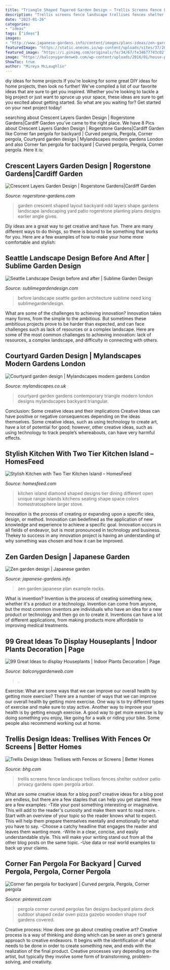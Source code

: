 ```yaml
---
title: "Triangle Shaped Tapered Garden Design ~ Trellis Screens Fence Landscape Trellises Fences Shelter Outdoor Patio Privacy Gardens Open Pergola Arbor"
description: "Trellis screens fence landscape trellises fences shelter outdoor patio privacy gardens open pergola arbor"
date: "2023-01-26"
categories:
- "ideas"
tags: ["ideas"]
images:
- "http://www.japanese-gardens.info/content/images/plans-ideas/zen-garden/illust_good-example-of-top-view.png"
featuredImage: "https://static.onecms.io/wp-content/uploads/sites/37/2016/02/15224354/BHG148919.jpg"
featured_image: "https://i.pinimg.com/originals/fe/34/67/fe34677743c02f36d88b83e704d53f87.jpg"
image: "https://balconygardenweb.com/wp-content/uploads/2016/01/house-plants-display-3.jpg"
ShowToc: true
author: "Mireya McLaughlin"
---
```



diy ideas for home projects
If you're looking for some great DIY ideas for home projects, then look no further! We've compiled a list of our favorite ideas that are sure to get you inspired.
Whether you're looking to tackle a big project or just want to spruce up your space, these ideas are sure to get you excited about getting started. So what are you waiting for? Get started on your next project today!

	

		
searching about Crescent Layers Garden Design | Rogerstone Gardens|Cardiff Garden you've came to the right place. We have 8 Pics about Crescent Layers Garden Design | Rogerstone Gardens|Cardiff Garden like Corner fan pergola for backyard | Curved pergola, Pergola, Corner pergola, Courtyard garden design | Mylandscapes modern gardens London and also Corner fan pergola for backyard | Curved pergola, Pergola, Corner pergola. Here it is:
		
    
## Crescent Layers Garden Design | Rogerstone Gardens|Cardiff Garden

<img loading=lazy src="http://www.rogerstone-gardens.com/wp-content/uploads/2012/01/eveningwebplan31.jpg" onerror="this.onerror=null;this.src='https://tse3.mm.bing.net/th?id=OIP.By8hbs3F6Zca7PDlkj4JBAHaEK&amp;pid=15.1';" alt="Crescent Layers Garden Design | Rogerstone Gardens|Cardiff Garden">

_Source: rogerstone-gardens.com_

>garden crescent shaped layout backyard odd layers shape gardens landscape landscaping yard patio rogerstone planting plans designs earlier angle gives. 

	

Diy ideas are a great way to get creative and have fun. There are many different ways to do things, so there is bound to be something that works for you. Here are a few examples of how to make your home more comfortable and stylish: 

    
## Seattle Landscape Design Before And After | Sublime Garden Design

<img loading=lazy src="https://sublimegardendesign.com/wp-content/uploads/2014/01/Seattle-Landscape-Design-before-and-after.jpg" onerror="this.onerror=null;this.src='https://tse2.mm.bing.net/th?id=OIP.6k_iqj7U8bnW4Nr3divi5gHaEE&amp;pid=15.1';" alt="Seattle Landscape Design before and after | Sublime Garden Design">

_Source: sublimegardendesign.com_

>before landscape seattle garden architecture sublime need king sublimegardendesign. 

	

What are some of the challenges to achieving innovation?
Innovation takes many forms, from the simple to the ambitious. But sometimes these ambitious projects prove to be harder than expected, and can face challenges such as lack of resources or a complex landscape. Here are some of the most common challenges to achieving innovation: lack of resources, a complex landscape, and difficulty in connecting with others.

    
## Courtyard Garden Design | Mylandscapes Modern Gardens London

<img loading=lazy src="https://www.mylandscapes.co.uk/cards/cd.jpg" onerror="this.onerror=null;this.src='https://tse4.mm.bing.net/th?id=OIP.R5AvcUiF2gQYyQEAhZfnugHaEo&amp;pid=15.1';" alt="Courtyard garden design | Mylandscapes modern gardens London">

_Source: mylandscapes.co.uk_

>courtyard garden gardens contemporary triangle modern london designs mylandscapes backyard triangular. 

	

Conclusion: Some creative ideas and their implications
Creative Ideas can have positive or negative consequences depending on the ideas themselves. Some creative ideas, such as using technology to create art, have a lot of potential for good; however, other creative ideas, such as using technology to track people’s whereabouts, can have very harmful effects.

    
## Stylish Kitchen With Two Tier Kitchen Island – HomesFeed

<img loading=lazy src="https://homesfeed.com/wp-content/uploads/2015/12/Diamond-Shaped-Kitchen-Island-with-two-tiered-design-boasts-cabinetry-and-built-in-range-and-dining-space-also-for-larger-and-open-kitchen.jpg" onerror="this.onerror=null;this.src='https://tse3.mm.bing.net/th?id=OIP.oMiKkoZC2POiEC6Tc1sUGgHaFp&amp;pid=15.1';" alt="Stylish Kitchen with Two Tier Kitchen Island – HomesFeed">

_Source: homesfeed.com_

>kitchen island diamond shaped designs tier dining different open unique range islands kitchens seating shape space colors homestratosphere larger stove. 

	

Innovation is the process of creating or expanding upon a specific idea, design, or method. Innovation can bedefined as the application of new knowledge and experience to achieve a specific goal. Innovation occurs in all fields of endeavor, but is most pronounced in technology and business. Thekey to success in any innovation project is having an understanding of why something was chosen and how it can be improved.

    
## Zen Garden Design | Japanese Garden

<img loading=lazy src="http://www.japanese-gardens.info/content/images/plans-ideas/zen-garden/illust_good-example-of-top-view.png" onerror="this.onerror=null;this.src='https://tse3.mm.bing.net/th?id=OIP.6Ys6Mq8Nv4xO-FqOgSIs_wHaDt&amp;pid=15.1';" alt="Zen garden design | Japanese garden">

_Source: japanese-gardens.info_

>zen garden japanese plan example rocks. 

	

What is invention?
Invention is the process of creating something new, whether it's a product or a technology. Invention can come from anyone, but the most common inventors are individuals who have an idea for a new product or technology and then go on to create it. Inventions can have a lot of different applications, from making products more affordable to improving medical treatments.

    
## 99 Great Ideas To Display Houseplants | Indoor Plants Decoration | Page

<img loading=lazy src="https://balconygardenweb.com/wp-content/uploads/2016/01/house-plants-display-3.jpg" onerror="this.onerror=null;this.src='https://tse3.mm.bing.net/th?id=OIP.WaBUJAH-LVbF7bmmCudRtgHaLF&amp;pid=15.1';" alt="99 Great Ideas to display Houseplants | Indoor Plants Decoration | Page">

_Source: balconygardenweb.com_

>. 

	

Exercise: What are some ways that we can improve our overall health by getting more exercise?
There are a number of ways that we can improve our overall health by getting more exercise. One way is to try different types of exercise and make sure to stay active. Another way to improve your health is by getting enough exercise. A good way to get more exercise is by doing something you enjoy, like going for a walk or riding your bike. Some people also recommend working out at home.

    
## Trellis Design Ideas: Trellises With Fences Or Screens | Better Homes

<img loading=lazy src="https://static.onecms.io/wp-content/uploads/sites/37/2016/02/15224354/BHG148919.jpg" onerror="this.onerror=null;this.src='https://tse4.mm.bing.net/th?id=OIP.xCIKP318X6lx3qIUCxEaYQHaEK&amp;pid=15.1';" alt="Trellis Design Ideas: Trellises with Fences or Screens | Better Homes">

_Source: bhg.com_

>trellis screens fence landscape trellises fences shelter outdoor patio privacy gardens open pergola arbor. 

	

What are some creative ideas for a blog post?
creative ideas for a blog post are endless, but there are a few staples that can help you get started. Here are a few examples: 
-Title your post something interesting or imaginative. This will add to the reader's curiosity and make them want to read more. 
-Start with an overview of your topic so the reader knows what to expect. This will help them prepare themselves mentally and emotionally for what you have to say. 
-Choose a catchy headline that engages the reader and leaves them wanting more. 
-Write in a clear, concise, and easily understandable style. This will make your writing stand out from all the other blog posts on the same topic. 
-Use data or real world examples to back up your claims.

    
## Corner Fan Pergola For Backyard | Curved Pergola, Pergola, Corner Pergola

<img loading=lazy src="https://i.pinimg.com/originals/fe/34/67/fe34677743c02f36d88b83e704d53f87.jpg" onerror="this.onerror=null;this.src='https://tse2.mm.bing.net/th?id=OIP.LPMFlYUNyLnxnTE2GWa1jwHaGx&amp;pid=15.1';" alt="Corner fan pergola for backyard | Curved pergola, Pergola, Corner pergola">

_Source: pinterest.com_

>pergola corner curved pergolas fan designs backyard plans deck outdoor shaped cedar oven pizza gazebo wooden shape roof gardens covered. 

	

Creative process: How does one go about creating creative art?
Creative process is a way of thinking and doing which can be seen as one's general approach to creative endeavors. It begins with the identification of what needs to be done in order to create something new, and ends with the realization of the final product. Creative processes vary depending on the artist, but typically they involve some form of brainstorming, problem-solving, and creativity.

